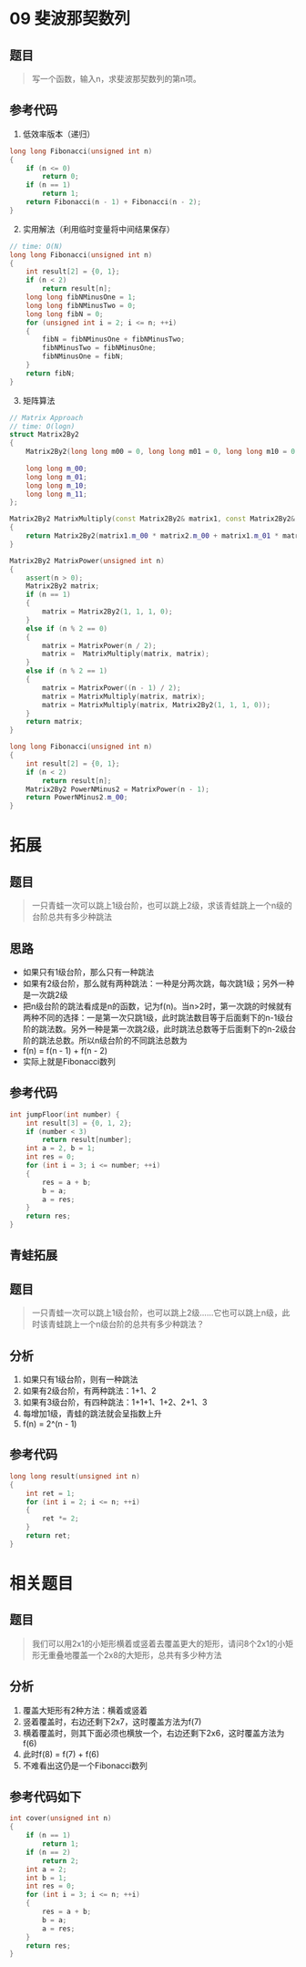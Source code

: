 # 09 斐波那契数列
## 题目
> 写一个函数，输入n，求斐波那契数列的第n项。
## 参考代码
1. 低效率版本（递归）
```C++
long long Fibonacci(unsigned int n)
{
    if (n <= 0)
        return 0;
    if (n == 1)
        return 1;
    return Fibonacci(n - 1) + Fibonacci(n - 2);
}
```

2. 实用解法（利用临时变量将中间结果保存）
```C++
// time: O(N)
long long Fibonacci(unsigned int n)
{
    int result[2] = {0, 1};
    if (n < 2)
        return result[n];
    long long fibNMinusOne = 1;
    long long fibNMinusTwo = 0;
    long long fibN = 0;
    for (unsigned int i = 2; i <= n; ++i)
    {
        fibN = fibNMinusOne + fibNMinusTwo;
        fibNMinusTwo = fibNMinusOne;
        fibNMinusOne = fibN;
    }
    return fibN;
}

```
3. 矩阵算法
```C++
// Matrix Approach
// time: O(logn)
struct Matrix2By2
{
    Matrix2By2(long long m00 = 0, long long m01 = 0, long long m10 = 0, long long m11 = 0) : m_00(m00), m_01(m01), m_10(m10), m_11(m11) {}
    
    long long m_00;
    long long m_01;
    long long m_10;
    long long m_11;
};

Matrix2By2 MatrixMultiply(const Matrix2By2& matrix1, const Matrix2By2& matrix2)
{
    return Matrix2By2(matrix1.m_00 * matrix2.m_00 + matrix1.m_01 * matrix2.m_10, matrix1.m_00 * matrix2.m_01 + matrix1.m_01 * matrix2.m_11, matrix1.m_10 * matrix2.m_00 + matrix1.m_11 * matrix2.m_10, matrix1.m_10 * matrix2.m_01 + matrix1.m_11 * matrix2.m_11)；
}

Matrix2By2 MatrixPower(unsigned int n)
{
    assert(n > 0);
    Matrix2By2 matrix;
    if (n == 1)
    {
        matrix = Matrix2By2(1, 1, 1, 0);
    }
    else if (n % 2 == 0)
    {
        matrix = MatrixPower(n / 2);
        matrix =  MatrixMultiply(matrix, matrix);
    }
    else if (n % 2 == 1)
    {
        matrix = MatrixPower((n - 1) / 2);
        matrix = MatrixMultiply(matrix, matrix);
        matrix = MatrixMultiply(matrix, Matrix2By2(1, 1, 1, 0));
    }
    return matrix;
}

long long Fibonacci(unsigned int n)
{
    int result[2] = {0, 1};
    if (n < 2)
        return result[n];
    Matrix2By2 PowerNMinus2 = MatrixPower(n - 1);
    return PowerNMinus2.m_00;
}
```
# 拓展
## 题目
> 一只青蛙一次可以跳上1级台阶，也可以跳上2级，求该青蛙跳上一个n级的台阶总共有多少种跳法
## 思路
* 如果只有1级台阶，那么只有一种跳法
* 如果有2级台阶，那么就有两种跳法：一种是分两次跳，每次跳1级；另外一种是一次跳2级
* 把n级台阶的跳法看成是n的函数，记为f(n)。当n>2时，第一次跳的时候就有两种不同的选择：一是第一次只跳1级，此时跳法数目等于后面剩下的n-1级台阶的跳法数。另外一种是第一次跳2级，此时跳法总数等于后面剩下的n-2级台阶的跳法总数。所以n级台阶的不同跳法总数为
* f(n) = f(n - 1) + f(n - 2)
* 实际上就是Fibonacci数列
## 参考代码
```C++
int jumpFloor(int number) {
    int result[3] = {0, 1, 2};
    if (number < 3)
        return result[number];
    int a = 2, b = 1;
    int res = 0;
    for (int i = 3; i <= number; ++i)
    {
        res = a + b;
        b = a;
        a = res;
    }
    return res;
}
```
## 青蛙拓展
## 题目
> 一只青蛙一次可以跳上1级台阶，也可以跳上2级......它也可以跳上n级，此时该青蛙跳上一个n级台阶的总共有多少种跳法？

## 分析
1. 如果只有1级台阶，则有一种跳法
2. 如果有2级台阶，有两种跳法：1+1、2
3. 如果有3级台阶，有四种跳法：1+1+1、1+2、2+1、3
4. 每增加1级，青蛙的跳法就会呈指数上升
5. f(n) = 2^(n - 1)

## 参考代码
```C++
long long result(unsigned int n)
{
    int ret = 1;
    for (int i = 2; i <= n; ++i)
    {
        ret *= 2;
    }
    return ret;
}
```

# 相关题目
## 题目
> 我们可以用2x1的小矩形横着或竖着去覆盖更大的矩形，请问8个2x1的小矩形无重叠地覆盖一个2x8的大矩形，总共有多少种方法

## 分析
1. 覆盖大矩形有2种方法：横着或竖着
2. 竖着覆盖时，右边还剩下2x7，这时覆盖方法为f(7)
3. 横着覆盖时，则其下面必须也横放一个，右边还剩下2x6，这时覆盖方法为f(6)
4. 此时f(8) = f(7) + f(6)
5. 不难看出这仍是一个Fibonacci数列

## 参考代码如下
```C++
int cover(unsigned int n)
{
    if (n == 1)
        return 1;
    if (n == 2)
        return 2;
    int a = 2;
    int b = 1;
    int res = 0;
    for (int i = 3; i <= n; ++i)
    {
        res = a + b;
        b = a;
        a = res;
    }
    return res;
}
```
